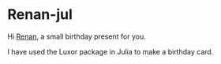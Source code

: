 # Renan-jul

Hi [Renan](https://github.com/RenanGreca), a small birthday present for you.

I have used the Luxor package in Julia to make a birthday card.
